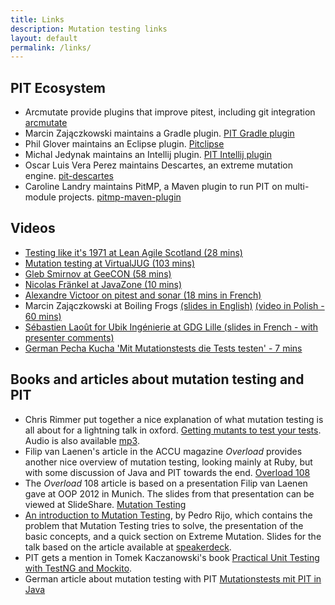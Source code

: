 ```yaml
---
title: Links
description: Mutation testing links
layout: default
permalink: /links/
---
```


## PIT Ecosystem

* Arcmutate provide plugins that improve pitest, including git integration [arcmutate](https://www.arcmutate.com/)
* Marcin Zajączkowski maintains a Gradle plugin. [PIT Gradle plugin](http://gradle-pitest-plugin.solidsoft.info/)
* Phil Glover maintains an Eclipse plugin. [Pitclipse](https://github.com/philglover/pitclipse)
* Michal Jedynak maintains an Intellij plugin. [PIT Intellij plugin](https://plugins.jetbrains.com/plugin/7119-pit-mutation-testing-idea-plugin)
* Oscar Luis Vera Perez maintains Descartes, an extreme mutation engine. [pit-descartes](http://github.com/STAMP-project/pitest-descartes)
* Caroline Landry maintains PitMP, a Maven plugin to run PIT on multi-module projects. [pitmp-maven-plugin](http://github.com/STAMP-project/pitmp-maven-plugin)

## Videos

* [Testing like it's 1971 at Lean Agile Scotland (28 mins)](https://vimeo.com/145201725)
* [Mutation testing at VirtualJUG (103 mins)](https://www.youtube.com/watch?v=nf2xpqcZouY)
* [Gleb Smirnov at GeeCON (58 mins)](http://vimeo.com/99550776) 
* [Nicolas Fränkel at JavaZone (10 mins)](http://vimeo.com/105758362)
* [Alexandre Victoor on pitest and sonar (18 mins in French)](https://www.youtube.com/watch?v=ck2dIrrVTWs)
* Marcin Zajączkowski at Boiling Frogs [(slides in English)](https://speakerdeck.com/szpak/mutation-testing-how-good-your-tests-really-are) [(video in Polish - 60 mins)](https://www.youtube.com/watch?v=lhvDp0_2MI4)
* [Sébastien Laoût for Ubik Ingénierie at GDG Lille (slides in French - with presenter comments)](http://slaout.linux62.org/intestption)
* [German Pecha Kucha 'Mit Mutationstests die Tests testen' - 7 mins](https://www.youtube.com/watch?v=Qz-0wQT3_wY)

## Books and articles about mutation testing and PIT

* Chris Rimmer put together a nice explanation of what mutation testing is all about for a lightning talk in oxford. [Getting mutants to test your tests](http://media.ogn.s3.amazonaws.com/ogn27/microslot-ChrisRimmer.pdf). Audio is also available [mp3](http://media.ogn.s3.amazonaws.com/27-microslot-ChrisRimmer.mp3). 
* Filip van Laenen's article in the ACCU magazine *Overload* provides another nice overview of mutation testing, looking mainly at Ruby, but with
 some discussion of Java and PIT towards the end. [Overload 108](http://accu.org/var/uploads/journals/overload108.pdf)
* The *Overload* 108 article is based on a presentation Filip van Laenen gave at OOP 2012 in Munich. The slides from that presentation can be viewed at SlideShare. [Mutation Testing](http://www.slideshare.net/filipvanlaenen/mutation-testing-11298526)
* [An introduction to Mutation Testing](https://pedrorijo.com/blog/intro-mutation/), by Pedro Rijo, which contains the problem that Mutation Testing tries to solve, the presentation of the basic concepts, and a quick section on Extreme Mutation. Slides for the talk based on the article available at [speakerdeck](https://speakerdeck.com/pedrorijo91/mutation-testing-pixels-camp-2019).
* PIT gets a mention in Tomek Kaczanowski's book [Practical Unit Testing with TestNG and Mockito](http://www.amazon.com/gp/product/839348930X).
* German article about mutation testing with PIT [Mutationstests mit PIT in Java](https://m.heise.de/developer/artikel/Mutationstests-mit-PIT-in-Java-3888683.html)

<br/>
